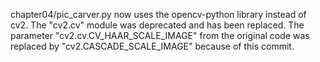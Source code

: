 chapter04/pic_carver.py now uses the opencv-python library instead of cv2. The "cv2.cv" module was deprecated and has been replaced. The parameter "cv2.cv.CV_HAAR_SCALE_IMAGE" from the original code was replaced by "cv2.CASCADE_SCALE_IMAGE" because of this commit.
